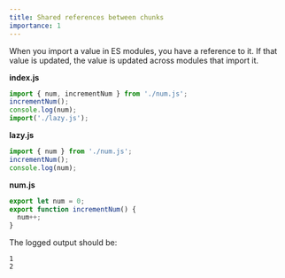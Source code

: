```yaml
---
title: Shared references between chunks
importance: 1
---
```


When you import a value in ES modules, you have a reference to it. If that value is updated, the value is updated across modules that import it.

**index.js**

```js
import { num, incrementNum } from './num.js';
incrementNum();
console.log(num);
import('./lazy.js');
```

**lazy.js**

```js
import { num } from './num.js';
incrementNum();
console.log(num);
```

**num.js**

```js
export let num = 0;
export function incrementNum() {
  num++;
}
```

The logged output should be:

```
1
2
```
